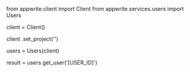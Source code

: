 from appwrite.client import Client
from appwrite.services.users import Users

client = Client()

client
    .set_project('')

users = Users(client)

result = users.get_user('[USER_ID]')
